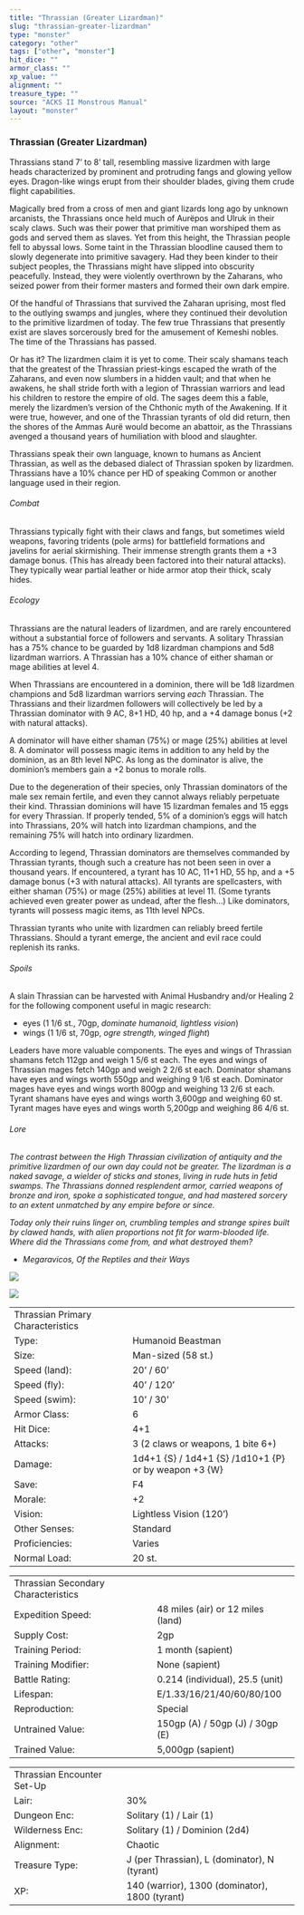 ```yaml
---
title: "Thrassian (Greater Lizardman)"
slug: "thrassian-greater-lizardman"
type: "monster"
category: "other"
tags: ["other", "monster"]
hit_dice: ""
armor_class: ""
xp_value: ""
alignment: ""
treasure_type: ""
source: "ACKS II Monstrous Manual"
layout: "monster"
---
```


### Thrassian (Greater Lizardman)

Thrassians stand 7’ to 8’ tall, resembling massive lizardmen with large heads characterized by
prominent and protruding fangs and glowing yellow eyes. Dragon-like wings erupt from their shoulder
blades, giving them crude flight capabilities.

Magically bred from a cross of men and giant lizards long ago by unknown arcanists, the Thrassians
once held much of Aurëpos and Ulruk in their scaly claws. Such was their power that primitive man
worshiped them as gods and served them as slaves. Yet from this height, the Thrassian people fell to
abyssal lows. Some taint in the Thrassian bloodline caused them to slowly degenerate into primitive
savagery. Had they been kinder to their subject peoples, the Thrassians might have slipped into
obscurity peacefully. Instead, they were violently overthrown by the Zaharans, who seized power from
their former masters and formed their own dark empire.

Of the handful of Thrassians that survived the Zaharan uprising, most fled to the outlying swamps
and jungles, where they continued their devolution to the primitive lizardmen of today. The few true
Thrassians that presently exist are slaves sorcerously bred for the amusement of Kemeshi nobles. The
time of the Thrassians has passed.

Or has it? The lizardmen claim it is yet to come. Their scaly shamans teach that the greatest of
the Thrassian priest-kings escaped the wrath of the Zaharans, and even now slumbers in a hidden
vault; and that when he awakens, he shall stride forth with a legion of Thrassian warriors and lead
his children to restore the empire of old. The sages deem this a fable, merely the lizardmen’s
version of the Chthonic myth of the Awakening. If it were true, however, and one of the Thrassian
tyrants of old did return, then the shores of the Ammas Aurë would become an abattoir, as the
Thrassians avenged a thousand years of humiliation with blood and slaughter.

Thrassians speak their own language, known to humans as Ancient Thrassian, as well as the debased
dialect of Thrassian spoken by lizardmen. Thrassians have a 10% chance per HD of speaking Common or
another language used in their region.

###### Combat

Thrassians typically fight with their claws and fangs, but sometimes wield weapons, favoring
tridents (pole arms) for battlefield formations and javelins for aerial skirmishing. Their immense
strength grants them a +3 damage bonus. (This has already been factored into their natural attacks).
They typically wear partial leather or hide armor atop their thick, scaly hides.

###### Ecology

Thrassians are the natural leaders of lizardmen, and are rarely encountered without a substantial
force of followers and servants. A solitary Thrassian has a 75% chance to be guarded by 1d8
lizardman champions and 5d8 lizardman warriors. A Thrassian has a 10% chance of either shaman or
mage abilities at level 4.

When Thrassians are encountered in a dominion, there will be 1d8 lizardmen champions and 5d8
lizardman warriors serving *each* Thrassian. The Thrassians and their lizardmen followers will
collectively be led by a Thrassian dominator with 9 AC, 8+1 HD, 40 hp, and a +4 damage bonus (+2
with natural attacks).

A dominator will have either shaman (75%) or mage (25%) abilities at level 8. A dominator will
possess magic items in addition to any held by the dominion, as an 8th level NPC. As long as the
dominator is alive, the dominion’s members gain a +2 bonus to morale rolls.

Due to the degeneration of their species, only Thrassian dominators of the male sex remain fertile,
and even they cannot always reliably perpetuate their kind. Thrassian dominions will have 15
lizardman females and 15 eggs for every Thrassian. If properly tended, 5% of a dominion’s eggs will
hatch into Thrassians, 20% will hatch into lizardman champions, and the remaining 75% will hatch
into ordinary lizardmen.

According to legend, Thrassian dominators are themselves commanded by Thrassian tyrants, though
such a creature has not been seen in over a thousand years. If encountered, a tyrant has 10 AC, 11+1
HD, 55 hp, and a +5 damage bonus (+3 with natural attacks). All tyrants are spellcasters, with
either shaman (75%) or mage (25%) abilities at level 11. (Some tyrants achieved even greater power
as undead, after the flesh…) Like dominators, tyrants will possess magic items, as 11th level NPCs.

Thrassian tyrants who unite with lizardmen can reliably breed fertile Thrassians. Should a tyrant
emerge, the ancient and evil race could replenish its ranks.

###### Spoils

A slain Thrassian can be harvested with Animal Husbandry and/or Healing 2 for the following
component useful in magic research:

* eyes (1 1/6 st., 70gp, *dominate humanoid, lightless vision*)
* wings (1 1/6 st, 70gp, *ogre strength, winged flight*)

Leaders have more valuable components. The eyes and wings of Thrassian shamans fetch 112gp and
weigh 1 5/6 st each. The eyes and wings of Thrassian mages fetch 140gp and weigh 2 2/6 st each.
Dominator shamans have eyes and wings worth 550gp and weighing 9 1/6 st each. Dominator mages have
eyes and wings worth 800gp and weighing 13 2/6 st each. Tyrant shamans have eyes and wings worth
3,600gp and weighing 60 st. Tyrant mages have eyes and wings worth 5,200gp and weighing 86 4/6 st.

###### Lore

*The contrast between the High Thrassian civilization of antiquity and the primitive lizardmen of
our own day could not be greater. The lizardman is a naked savage, a wielder of sticks and stones,
living in rude huts in fetid swamps. The Thrassians donned resplendent armor, carried weapons of
bronze and iron, spoke a sophisticated tongue, and had mastered sorcery to an extent unmatched by
any empire before or since.*

*Today only their ruins linger on, crumbling temples and strange spires built by clawed hands, with
alien proportions not fit for warm-blooded life. Where did the Thrassians come from, and what
destroyed them?*

* *Megaravicos,* *Of the Reptiles and their Ways*

![](data:image/png;base64...)

![](data:image/png;base64...)

|  |  |
| --- | --- |
| Thrassian Primary Characteristics | |
| Type: | Humanoid Beastman |
| Size: | Man-sized (58 st.) |
| Speed (land): | 20’ / 60’ |
| Speed (fly): | 40’ / 120’ |
| Speed (swim): | 10’ / 30’ |
| Armor Class: | 6 |
| Hit Dice: | 4+1 |
| Attacks: | 3 (2 claws or weapons, 1 bite 6+) |
| Damage: | 1d4+1 {S} / 1d4+1 {S} /1d10+1 {P} or by weapon +3 {W} |
| Save: | F4 |
| Morale: | +2 |
| Vision: | Lightless Vision (120’) |
| Other Senses: | Standard |
| Proficiencies: | Varies |
| Normal Load: | 20 st. |

|  |  |
| --- | --- |
| Thrassian Secondary Characteristics | |
| Expedition Speed: | 48 miles (air) or 12 miles (land) |
| Supply Cost: | 2gp |
| Training Period: | 1 month (sapient) |
| Training Modifier: | None (sapient) |
| Battle Rating: | 0.214 (individual), 25.5 (unit) |
| Lifespan: | E/1.33/16/21/40/60/80/100 |
| Reproduction: | Special |
| Untrained Value: | 150gp (A) / 50gp (J) / 30gp (E) |
| Trained Value: | 5,000gp (sapient) |

|  |  |
| --- | --- |
| Thrassian Encounter Set-Up | |
| Lair: | 30% |
| Dungeon Enc: | Solitary (1) / Lair (1) |
| Wilderness Enc: | Solitary (1) / Dominion (2d4) |
| Alignment: | Chaotic |
| Treasure Type: | J (per Thrassian), L (dominator), N (tyrant) |
| XP: | 140 (warrior), 1300 (dominator), 1800 (tyrant) |
